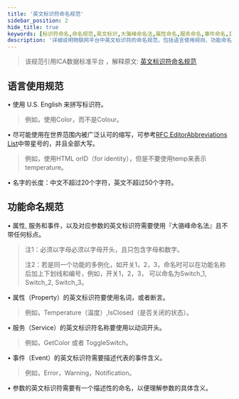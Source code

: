 ```yaml
---
title: '英文标识符命名规范'
sidebar_position: 2
hide_title: true
keywords: [标识符命名,命名规范,英文标识,大骆峰命名法,属性命名,服务命名,事件命名,IoT标准,编程规范,代码规范]
description: '详细说明物联网平台中英文标识符的命名规范，包括语言使用规则、功能命名规范等，确保代码的规范性和可读性。'
---
```


> 该规范引用ICA数据标准平台 ，解释原文: [英文标识符命名规范](https://g.alicdn.com/aic/ica-docs/1.0.4/za5izx.html)

## 语言使用规范

• 使用 U.S. English 来拼写标识符。

> 例如，使用Color，而不是Colour。

• 尽可能使用在世界范围内被广泛认可的缩写，可参考[RFC EditorAbbreviations List](http://www.rfc-editor.org/materials/abbrev.expansion.txt)中带星号的，并且全部大写。

> 例如，使用HTML orID（for identity），但是不要使用temp来表示temperature。

• 名字的长度：中文不超过20个字符，英文不超过50个字符。

## 功能命名规范

• 属性, 服务和事件，以及对应参数的英文标识符需要使用『大骆峰命名法』且不带任何标点。

> 注1：必须以字母必须以字母开头，且只包含字母和数字。
>
> 注2：若是同一个功能的多例化，如开关1，2，3，命名时可以在功能名称后加上下划线和编号，例如，开关1，2，3， 可以命名为Switch_1, Switch_2, Switch_3。

• 属性（Property）的英文标识符要使用名词，或者断言。

> 例如，Temperature（温度）,IsClosed（是否关闭的状态）。

• 服务（Service）的英文标识符名称要使用以动词开头。

> 例如，GetColor 或者 ToggleSwitch。

• 事件（Event）的英文标识符需要描述代表的事件含义。

> 例如，Error，Warning，Notification。

• 参数的英文标识符需要有一个描述性的命名，以便理解参数的具体含义。
